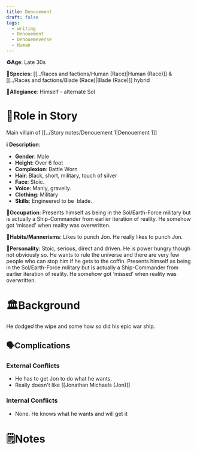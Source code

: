 ```yaml
---
title: Denouement
draft: false
tags:
  - writing
  - Denouement
  - Denouemeverse
  - Human
---
```


**♻️Age**:  Late 30s

👾**Species:** [[../Races and factions/Human (Race)|Human (Race)]] & [[../Races and factions/Blade (Race)|Blade (Race)]] hybrid

🏅**Allegiance**: Himself - alternate Sol

# 🎲Role in Story

Main villain of [[../Story notes/Denouement 1|Denouement 1]]

**ℹ️ Description**: 

* **Gender**: Male
* **Height**: Over 6 foot 
* **Complexion**:  Battle Worn
* **Hair**: Black, short, military, touch of silver
* **Face**: Stoic.
* **Voice**: Manly, gravelly.
* **Clothing**:  Military
* **Skills**: Engineered to be  blade.

**💼Occupation**: Presents himself as being in the Sol/Earth-Force military but is actually a Ship-Commander from earlier iteration of reality. He somehow got ‘missed’ when reality was overwritten.

**🎺Habits/Mannerisms**: Likes to punch Jon. He really likes to punch Jon.

**🧨Personality**: Stoic, serious, direct and driven. He is power hungry though not obviously so. He wants to rule the universe and there are very few people who can stop him if he gets to the coffin. Presents himself as being in the Sol/Earth-Force military but is actually a Ship-Commander from earlier iteration of reality. He somehow got ‘missed’ when reality was overwritten.

# 🏛️Background

He dodged the wipe and some how so did his epic war ship.

## 🗣️Complications

### **External Conflicts**

-  He has to get Jon to do what he wants.
- Really doesn't like [[Jonathan Michaels (Jon)]]

### **Internal Conflicts**

-  None. He knows what he wants and will get it

# 🗒️Notes